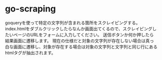 # go-scraping
goqueryを使って特定の文字列が含まれる箇所をスクレイピングする。
index.htmlをダブルクリックしたらなんか画面出てくるので、スクレイピングしたいページのURLをフォームに入力してください。
送信ボタンか何か押したら結果画面に遷移します。
現在の仕様だと対象の文字列が存在しない場合は真っ白な画面に遷移し、対象が存在する場合は対象の文字列と文字列と同じ行にあるhtmlタグが抽出されます。
